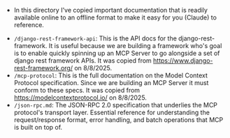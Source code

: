 - In this directory I've copied important documentation that is readily available online to an offline format to make it easy for you (Claude) to reference.

* `/django-rest-framework-api`: This is the API docs for the django-rest-framework. It is useful because we are building a framework who's goal is to enable quickly spinning up an MCP Server to go alongside a set of django rest framework APIs. It was copied from https://www.django-rest-framework.org/ on 8/8/2025.
* `/mcp-protocol`: This is the full documentation on the Model Context Protocol specification. Since we are building an MCP Server it must conform to these specs. It was copied from https://modelcontextprotocol.io/ on 8/8/2025.
* `/json-rpc.md`: The JSON-RPC 2.0 specification that underlies the MCP protocol's transport layer. Essential reference for understanding the request/response format, error handling, and batch operations that MCP is built on top of.
